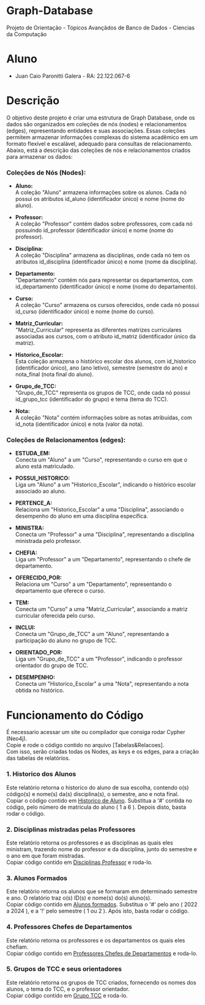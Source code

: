 # Graph-Database
Projeto de Orientação - Tópicos Avançãdos de Banco de Dados - Ciencias da Computação
<br>

# Aluno

 - Juan Caio Paronitti Galera - RA: 22.122.067-6

# Descrição 

O objetivo deste projeto é criar uma estrutura de Graph Database, onde os dados são organizados em coleções de nós (nodes) e relacionamentos (edges), representando entidades e suas associações. Essas coleções permitem armazenar informações complexas do sistema acadêmico em um formato flexível e escalável, adequado para consultas de relacionamento. Abaixo, está a descrição das coleções de nós e relacionamentos criados para armazenar os dados:

 ### Coleções de Nós (Nodes):

- **Aluno:** <br>
A coleção "Aluno" armazena informações sobre os alunos. Cada nó possui os atributos id_aluno (identificador único) e nome (nome do aluno).
  
- **Professor:** <br>
A coleção "Professor" contém dados sobre professores, com cada nó possuindo id_professor (identificador único) e nome (nome do professor).

- **Disciplina:** <br>
A coleção "Disciplina" armazena as disciplinas, onde cada nó tem os atributos id_disciplina (identificador único) e nome (nome da disciplina).

- **Departamento:** <br>
"Departamento" contém nós para representar os departamentos, com id_departamento (identificador único) e nome (nome do departamento).

- **Curso:** <br>
A coleção "Curso" armazena os cursos oferecidos, onde cada nó possui id_curso (identificador único) e nome (nome do curso).

- **Matriz_Curricular:** <br>
"Matriz_Curricular" representa as diferentes matrizes curriculares associadas aos cursos, com o atributo id_matriz (identificador único da matriz).

- **Historico_Escolar:** <br>
Esta coleção armazena o histórico escolar dos alunos, com id_historico (identificador único), ano (ano letivo), semestre (semestre do ano) e nota_final (nota final do aluno).

- **Grupo_de_TCC:** <br>
"Grupo_de_TCC" representa os grupos de TCC, onde cada nó possui id_grupo_tcc (identificador do grupo) e tema (tema do TCC).

- **Nota:** <br>
A coleção "Nota" contém informações sobre as notas atribuídas, com id_nota (identificador único) e nota (valor da nota).
  
### Coleções de Relacionamentos (edges):

- **ESTUDA_EM:** <br>
Conecta um "Aluno" a um "Curso", representando o curso em que o aluno está matriculado.

- **POSSUI_HISTORICO:** <br>
Liga um "Aluno" a um "Historico_Escolar", indicando o histórico escolar associado ao aluno.

- **PERTENCE_A:** <br> 
Relaciona um "Historico_Escolar" a uma "Disciplina", associando o desempenho do aluno em uma disciplina específica.

- **MINISTRA:** <br>
Conecta um "Professor" a uma "Disciplina", representando a disciplina ministrada pelo professor.

- **CHEFIA:** <br>
Liga um "Professor" a um "Departamento", representando o chefe de departamento.

- **OFERECIDO_POR:** <br>
Relaciona um "Curso" a um "Departamento", representando o departamento que oferece o curso.

- **TEM:** <br>
Conecta um "Curso" a uma "Matriz_Curricular", associando a matriz curricular oferecida pelo curso.

- **INCLUI:** <br>
Conecta um "Grupo_de_TCC" a um "Aluno", representando a participação do aluno no grupo de TCC.

- **ORIENTADO_POR:** <br>
Liga um "Grupo_de_TCC" a um "Professor", indicando o professor orientador do grupo de TCC.

- **DESEMPENHO:** <br>
Conecta um "Historico_Escolar" a uma "Nota", representando a nota obtida no histórico.

# Funcionamento do Código

 É necessario acessar um site ou compilador que consiga rodar Cypher (Neo4j).
 <br>
 Copie e rode o código contido no arquivo [Tabelas&Relacoes]. 
 <br>
 Com isso, serão criadas todas os Nodes, as keys e os edges, para a criação das tabelas de relatórios.

  ### 1. Historico dos Alunos

   Este relatório retorna o historico do aluno de sua escolha, contendo o(s) código(s) e nome(s) da(s) disciplina(s), o semestre, ano e nota final.
  <br>
   Copiar o código contido em [Historico de Aluno](https://github.com/RafLeal/Graph-Database/blob/main/Historico%20de%20Aluno). Substitua a '#' contida no código, pelo número de matricula do aluno ( 1 a 6 ). Depois disto, basta rodar o código. 

  ### 2. Disciplinas mistradas pelas Professores

  Este relatório retorna os professores e as disciplinas as quais eles ministram, trazendo nome do professor e da disciplina, junto do semestre e o ano em que foram mistradas.
  <br>
   Copiar código contido em [Disciplinas Professor](https://github.com/RafLeal/Graph-Database/blob/main/Disciplinas%20Professor) e roda-lo.

  ### 3. Alunos Formados

  Este relatório retorna os alunos que se formaram em determinado semestre e ano. O relatório traz o(s) ID(s) e nome(s) do(s) aluno(s).
  <br>
   Copiar código contido em [Alunos formados](https://github.com/RafLeal/Graph-Database/blob/main/Alunos%20formados). Substitua o '#' pelo ano ( 2022 a 2024 ), e a '!' pelo semestre ( 1 ou 2 ). Após isto, basta rodar o código.

  ### 4. Professores Chefes de Departamentos

  Este relatório retorna os professores e os departamentos os quais eles chefiam.
  <br>
   Copiar código contido em [Professores Chefes de Departamentos](https://github.com/RafLeal/Graph-Database/blob/main/Professores%20Chefes%20de%20Departamentos) e roda-lo.

  ### 5. Grupos de TCC e seus orientadores

  Este relatório retorna os grupos de TCC criados, fornecendo os nomes dos alunos, o tema do TCC, e o professor orientador.
  <br>
   Copiar código contido em [Grupo TCC](https://github.com/RafLeal/Graph-Database/blob/main/Grupo%20TCC) e roda-lo.
 
